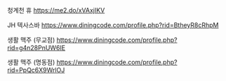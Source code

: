 청계천 휴
https://me2.do/xVAxjIKV

JH 텍사스바
https://www.diningcode.com/profile.php?rid=BtheyR8cRhpM

생활 맥주 (무교점)
https://www.diningcode.com/profile.php?rid=g4n28PnUW6IE

생활 맥주 (명동점)
https://www.diningcode.com/profile.php?rid=PpQc6X9WrlOJ